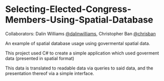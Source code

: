 # Selecting-Elected-Congress-Members-Using-Spatial-Database
Collaborators: Dalin Williams <a href="https://github.com/funkeyfreak">@dalinwilliams</a>, Christopher Ban <a href="https://github.com/chrisban">@chrisban</a>

An example of spatial database usage using govermental spatial data.

This project used C# to create a simple application which used 
goverment data (presented in spatial format)

This data is translated to readable data via queries to said data, and the presentation thereof via a simple interface.
